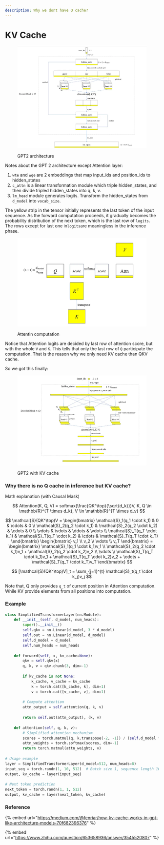 ```yaml
---
description: Why we dont have Q cache?
---
```


# KV Cache

<figure><img src="../.gitbook/assets/image (6) (1).png" alt=""><figcaption><p>GPT2 architecture</p></figcaption></figure>

Notes about the GPT 2 architecture except Attention layer:

1. `wte` and `wqe` are 2 embeddings that map input\_ids and position\_ids to hidden\_states
2. `c_attn` is a linear transformation module which triple hidden\_states, and then divide tripled hidden\_states into q, k, v.
3. `lm_head` module generates logits. Transform the hidden\_states from `d_model` into `vocab_size`.

The yellow strip in the tensor initially represents the last token of the input sequence. As the forward computation proceeds, it gradually becomes the probability distribution of the next token, which is the last row of `logits`. The rows except for last one in`logits`are meaningless in the inference phase.

<figure><img src="../.gitbook/assets/image (1) (1) (1) (1) (1) (1).png" alt=""><figcaption><p>Attentin computation</p></figcaption></figure>

Notice that Attention logits are decided by last row of attention score, but with the whole `V` and `K`. This tells that only the last row of `Q` participate the computation. That is the reason why we only need KV cache than QKV cache.

So we got this finally:&#x20;

<figure><img src="../.gitbook/assets/image (2) (1) (1) (1) (1) (1).png" alt=""><figcaption><p>GPT2 with KV cache</p></figcaption></figure>

### Why there is no Q cache in inference but KV cache?

Math explanation (with Causal Mask)

$$
Attention(K, Q, V) = softmax(\frac{QK^\top}{\sqrt{d_k}})V,
K, Q \in \mathbb{R}^{T \times d_k}, V \in \mathbb{R}^{T \times d_v}
$$

$$
\mathcal{S}(QK^\top)V = \begin{bmatrix}
\mathcal{S}_1(q_1 \cdot k_1) & 0 & \cdots & 0 \\
\mathcal{S}_2(q_2 \cdot k_1) & \mathcal{S}_2(q_2 \cdot k_2) & \cdots & 0 \\
\vdots & \vdots & \ddots & \vdots \\
\mathcal{S}_T(q_T \cdot k_1) & \mathcal{S}_T(q_T \cdot k_2) & \cdots & \mathcal{S}_T(q_T \cdot k_T)
\end{bmatrix}
\begin{bmatrix}
v_1 \\
v_2 \\
\vdots \\
v_T
\end{bmatrix} =
\begin{bmatrix}
\mathcal{S}_1(q_1 \cdot k_1)v_1 \\
\mathcal{S}_2(q_2 \cdot k_1)v_1 + \mathcal{S}_2(q_2 \cdot k_2)v_2 \\
\vdots \\
\mathcal{S}_T(q_T \cdot k_1)v_1 + \mathcal{S}_T(q_T \cdot k_2)v_2 + \cdots + \mathcal{S}_T(q_T \cdot k_T)v_T
\end{bmatrix}
$$



$$
[\mathcal{S}(QK^\top)V]_t = \sum_{j=1}^{t} \mathcal{S}_t(q_t \cdot k_j)v_j
$$

Note that, Q only provides `q_t` of current position in Attention computation. While KV provide elements from all positions into computation.&#x20;

### Example

```python
class SimplifiedTransformerLayer(nn.Module):
    def __init__(self, d_model, num_heads):
        super().__init__()
        self.qkv = nn.Linear(d_model, 3 * d_model)
        self.out = nn.Linear(d_model, d_model)
        self.d_model = d_model
        self.num_heads = num_heads

    def forward(self, x, kv_cache=None):
        qkv = self.qkv(x)
        q, k, v = qkv.chunk(3, dim=-1)
        
        if kv_cache is not None:
            k_cache, v_cache = kv_cache
            k = torch.cat([k_cache, k], dim=1)
            v = torch.cat([v_cache, v], dim=1)
        
        # Compute attention
        attn_output = self.attention(q, k, v)
        
        return self.out(attn_output), (k, v)

    def attention(self, q, k, v):
        # Simplified attention mechanism
        scores = torch.matmul(q, k.transpose(-2, -1)) / (self.d_model ** 0.5)
        attn_weights = torch.softmax(scores, dim=-1)
        return torch.matmul(attn_weights, v)

# Usage example
layer = SimplifiedTransformerLayer(d_model=512, num_heads=8)
input_seq = torch.randn(1, 10, 512)  # Batch size 1, sequence length 10
output, kv_cache = layer(input_seq)

# Next token prediction
next_token = torch.randn(1, 1, 512)
output, kv_cache = layer(next_token, kv_cache)
```

### Reference

{% embed url="https://medium.com/@fenriar/how-kv-cache-works-in-gpt-like-architecture-models-70f682396376" %}

{% embed url="https://www.zhihu.com/question/653658936/answer/3545520807" %}
